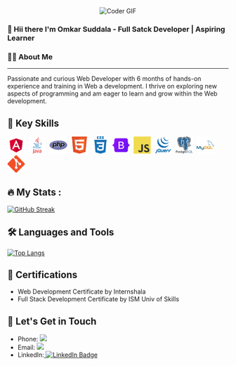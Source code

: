 <div id="header" align="center">
 <img alt="Coder GIF"  height=250 width=350 src="https://images.squarespace-cdn.com/content/v1/5769fc401b631bab1addb2ab/1541580611624-TE64QGKRJG8SWAIUS7NS/ke17ZwdGBToddI8pDm48kPoswlzjSVMM-SxOp7CV59BZw-zPPgdn4jUwVcJE1ZvWQUxwkmyExglNqGp0IvTJZamWLI2zvYWH8K3-s_4yszcp2ryTI0HqTOaaUohrI8PI6FXy8c9PWtBlqAVlUS5izpdcIXDZqDYvprRqZ29Pw0o/coding-freak.gif" style="background-blend-mode: overlay;" />
</div>




###  👋 Hii there I'm Omkar Suddala - Full Satck Developer | Aspiring Learner

### 👨‍💻 About Me
------
Passionate and curious Web Developer with 6 months of hands-on experience and training in Web a development. I thrive on exploring new aspects of programming and am eager to learn and grow within the Web development.


🚀 Key Skills
------
<div>
  <img src="https://github.com/devicons/devicon/blob/master/icons/angular/angular-original.svg" title="Angular" alt="Angular" width="40" height="40"/>&nbsp;
  <img src="https://github.com/devicons/devicon/blob/master/icons/java/java-original-wordmark.svg" title="Java" alt="Java" width="40" height="40"/>&nbsp;
 <img src="https://github.com/devicons/devicon/blob/master/icons/php/php-original.svg" title="php" alt="php" width="40" height="40"/>&nbsp;
  <img src="https://github.com/devicons/devicon/blob/master/icons/html5/html5-original.svg" title="HTML5" alt="HTML" width="40" height="40"/>&nbsp;
  <img src="https://github.com/devicons/devicon/blob/master/icons/css3/css3-plain-wordmark.svg"  title="CSS3" alt="CSS" width="40" height="40"/>&nbsp;
  <img src="https://github.com/devicons/devicon/blob/master/icons/bootstrap/bootstrap-original.svg" title="bootstrap" alt="bootstrap" width="40" height="40"/>&nbsp;
  <img src="https://github.com/devicons/devicon/blob/master/icons/javascript/javascript-original.svg" title="JavaScript" alt="JavaScript" width="40" height="40"/>&nbsp;
  <img src="https://github.com/devicons/devicon/blob/master/icons/jquery/jquery-plain-wordmark.svg" title="jQuery" alt="jQuery" width="40" height="40"/>&nbsp;
  <img src="https://github.com/devicons/devicon/blob/master/icons/postgresql/postgresql-original-wordmark.svg" title="postgresql"  alt="postgresql" width="40" height="40"/>&nbsp;
  <img src="https://github.com/devicons/devicon/blob/master/icons/mysql/mysql-original-wordmark.svg" title="MySQL"  alt="MySQL" width="40" height="40"/>&nbsp;
  <img src="https://github.com/devicons/devicon/blob/master/icons/git/git-plain.svg" title="git" alt="git" width="40" height="40"/>&nbsp;

</div>

## :fire: My Stats :

[![GitHub Streak](http://github-Omkar-royal.herokuapp.com?user=Omkar-royal&theme=dark&background=000000)](https://git.io/streak-stats)

## :hammer_and_wrench: Languages and Tools
[![Top Langs](https://github-readme-stats.vercel.app/api/top-langs/?username=Omkar-royal&layout=compact&theme=vision-friendly-dark)](https://github.com/anuraghazra/github-readme-stats)
<!--![Top Languages](https://github-readme-stats.vercel.app/api/top-langs/?username=Omkar-royal)
-->
🚀 Certifications
------
- Web Development Certificate by Internshala
- Full Stack Development Certificate by ISM Univ of Skills

📧 Let's Get in Touch
------------------
- Phone: [![](https://img.shields.io/badge/-+918008457914-%23181717?style=flat-square&logo=mobile)](tel:+918008457914)
- Email: [![](https://img.shields.io/badge/-omkarsuddala8008@gmail.com-%23181717?style=flat-square&logo=gmail)](mailto:-omkarsuddala8008@gmail.com)
- LinkedIn:<a href="https://www.linkedin.com/in/suddala-omkar-403433207/" target="blank">
    <img src="https://img.shields.io/badge/LinkedIn-blue?style=for-the-badge&logo=linkedin&logoColor=white" alt="LinkedIn Badge"/>
  </a>
 


<!--
**Omkar-royal/Omkar-royal** is a ✨ _special_ ✨ repository because its `README.md` (this file) appears on your GitHub profile.

Here are some ideas to get you started:

- 🔭 I’m currently working on ...
- 🌱 I’m currently learning ...
- 👯 I’m looking to collaborate on ...
- 🤔 I’m looking for help with ...
- 💬 Ask me about ...
- 📫 How to reach me: ...
- 😄 Pronouns: ...
- ⚡ Fun fact: ...
-->
